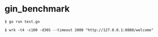 # gin_benchmark

```
$ go run test.go

$ wrk -t4 -c100 -d30S --timeout 2000 "http://127.0.0.1:8080/welcome"
```
